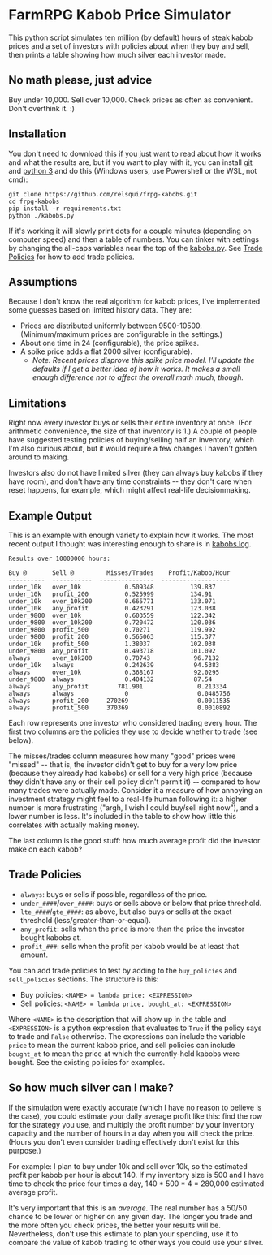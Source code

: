 # FarmRPG Kabob Price Simulator

This python script simulates ten million (by default) hours of steak kabob prices and a set of investors with policies about when they buy and sell, then prints a table showing how much silver each investor made.

## No math please, just advice

Buy under 10,000. Sell over 10,000. Check prices as often as convenient. Don't overthink it. :)

## Installation

You don't need to download this if you just want to read about how it works and what the results are, but if you want to play with it, you can install [git](https://git-scm.com/downloads) and [python 3](https://www.python.org/downloads/) and do this (Windows users, use Powershell or the WSL, not cmd):

```
git clone https://github.com/relsqui/frpg-kabobs.git
cd frpg-kabobs
pip install -r requirements.txt
python ./kabobs.py
```

If it's working it will slowly print dots for a couple minutes (depending on computer speed) and then a table of numbers. You can tinker with settings by changing the all-caps variables near the top of the [kabobs.py](kabobs.py). See [Trade Policies](#trade-policies) for how to add trade policies.

## Assumptions

Because I don't know the real algorithm for kabob prices, I've implemented some guesses based on limited history data. They are:

* Prices are distributed uniformly between 9500-10500. (Minimum/maximum prices are configurable in the settings.)
* About one time in 24 (configurable), the price spikes.
* A spike price adds a flat 2000 silver (configurable).
  * _Note: Recent prices disprove this spike price model. I'll update the defaults if I get a better idea of how it works. It makes a small enough difference not to affect the overall math much, though._

## Limitations

Right now every investor buys or sells their entire inventory at once. (For arithmetic convenience, the size of that inventory is 1.) A couple of people have suggested testing policies of buying/selling half an inventory, which I'm also curious about, but it would require a few changes I haven't gotten around to making.

Investors also do not have limited silver (they can always buy kabobs if they have room), and don't have any time constraints -- they don't care when reset happens, for example, which might affect real-life decisionmaking.

## Example Output

This is an example with enough variety to explain how it works. The most recent output I thought was interesting enough to share is in [kabobs.log](kabobs.log).

```
Results over 10000000 hours:

Buy @       Sell @         Misses/Trades    Profit/Kabob/Hour
----------  -----------  ---------------  -------------------
under_10k   over_10k            0.509348          139.837
under_10k   profit_200          0.525999          134.91
under_10k   over_10k200         0.665771          133.071
under_10k   any_profit          0.423291          123.038
under_9800  over_10k            0.603559          122.342
under_9800  over_10k200         0.720472          120.036
under_9800  profit_500          0.70271           119.992
under_9800  profit_200          0.565063          115.377
under_10k   profit_500          1.38037           102.038
under_9800  any_profit          0.493718          101.092
always      over_10k200         0.70743            96.7132
under_10k   always              0.242639           94.5383
always      over_10k            0.368167           92.0295
under_9800  always              0.404132           87.54
always      any_profit        781.901               0.213334
always      always              0                   0.0485756
always      profit_200     270269                   0.0011535
always      profit_500     370369                   0.0010892
```

Each row represents one investor who considered trading every hour. The first two columns are the policies they use to decide whether to trade (see below).

The misses/trades column measures how many "good" prices were "missed" -- that is, the investor didn't get to buy for a very low price (because they already had kabobs) or sell for a very high price (because they didn't have any or their sell policy didn't permit it) -- compared to how many trades were actually made. Consider it a measure of how annoying an investment strategy might feel to a real-life human following it: a higher number is more frustrating ("argh, I wish I could buy/sell right now"), and a lower number is less. It's included in the table to show how little this correlates with actually making money.

The last column is the good stuff: how much average profit did the investor make on each kabob?

## Trade Policies

* `always`: buys or sells if possible, regardless of the price.
* `under_####`/`over_####`: buys or sells above or below that price threshold.
* `lte_####`/`gte_####`: as above, but also buys or sells at the exact threshold (less/greater-than-or-equal).
* `any_profit`: sells when the price is more than the price the investor bought kabobs at.
* `profit_###`: sells when the profit per kabob would be at least that amount.

You can add trade policies to test by adding to the `buy_policies` and `sell_policies` sections. The structure is this:

 * Buy policies: `<NAME> = lambda price: <EXPRESSION>`
 * Sell policies: `<NAME> = lambda price, bought_at: <EXPRESSION>`

Where `<NAME>` is the description that will show up in the table and `<EXPRESSION>` is a python expression that evaluates to `True` if the policy says to trade and `False` otherwise. The expressions can include the variable `price` to mean the current kabob price, and sell policies can include `bought_at` to mean the price at which the currently-held kabobs were bought. See the existing policies for examples.

## So how much silver can I make?

If the simulation were exactly accurate (which I have no reason to believe is the case), you could estimate your daily average profit like this: find the row for the strategy you use, and multiply the profit number by your inventory capacity and the number of hours in a day when you will check the price. (Hours you don't even consider trading effectively don't exist for this purpose.)

For example: I plan to buy under 10k and sell over 10k, so the estimated profit per kabob per hour is about 140. If my inventory size is 500 and I have time to check the price four times a day, 140 * 500 * 4 = 280,000 estimated average profit.

It's very important that this is an *average*. The real number has a 50/50 chance to be lower or higher on any given day. The longer you trade and the more often you check prices, the better your results will be. Nevertheless, don't use this estimate to plan your spending, use it to compare the value of kabob trading to other ways you could use your silver.
